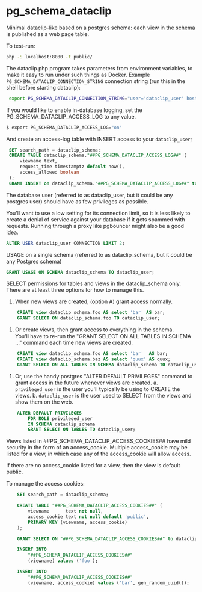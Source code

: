 # pg_schema_dataclip
Minimal dataclip-like based on a postgres schema: each view in the schema is published as a web page table.

To test-run:

```bash
php -S localhost:8080 -t public/
```

The dataclip.php program takes parameters from environment variables, to 
make it easy to run under such things as Docker. 
Example `PG_SCHEMA_DATACLIP_CONNECTION_STRING` connection string (run this in 
the shell before starting dataclip):
 

```bash
 export PG_SCHEMA_DATACLIP_CONNECTION_STRING="user='dataclip_user' host='pghost' dbname='pgdatabase' password='pgpassword' sslmode='require'
```

If you would like to enable in-database logging, set the PG_SCHEMA_DATACLIP_ACCESS_LOG to any value.
 
```bash
$ export PG_SCHEMA_DATACLIP_ACCESS_LOG="on"
```

And create an access-log table with INSERT access to your `dataclip_user`; 


```sql
 SET search_path = dataclip_schema;
 CREATE TABLE dataclip_schema."##PG_SCHEMA_DATACLIP_ACCESS_LOG##" (
     viewname text,
     request_time timestamptz default now(),
     access_allowed boolean
 );
 GRANT INSERT on dataclip_schema."##PG_SCHEMA_DATACLIP_ACCESS_LOG##" to dataclip_user;
```


The database user (referred to as dataclip_user, but it could be any 
postgres user) should have as few privileges as possible.

You'll want to use a low setting for its connection limit, so it is less 
likely to create a denial of service against your database if it gets 
spammed with requests. Running through a proxy like pgbouncer might also be 
a good idea.

 
```sql
ALTER USER dataclip_user CONNECTION LIMIT 2;
```

USAGE on a single schema (referred to as dataclip_schema, but it could be 
any Postgres schema)
 
```sql
GRANT USAGE ON SCHEMA dataclip_schema TO dataclip_user;
```


SELECT permissions for tables and views in the dataclip_schema only.
 There are at least three options for how to manage this.

1. When new views are created, (option A) grant access normally.

```sql
    CREATE view dataclip_schema.foo AS select 'bar' AS bar;
    GRANT SELECT ON dataclip_schema.foo TO dataclip_user;
```

1. Or create views, then grant access to everything in the schema.  
You'll have to re-run the "GRANT SELECT ON ALL TABLES IN SCHEMA ..." command 
each time new views are created.

```sql
    CREATE view dataclip_schema.foo AS select 'bar'  AS bar;
    CREATE view dataclip_schema.baz AS select 'quux' AS quux;
    GRANT SELECT ON ALL TABLES IN SCHEMA dataclip_schema TO dataclip_user;
```

1. Or, use the handy postgres "ALTER DEFAULT PRIVILEGES" command to 
grant access in the future whenever views are created.
  a. `privileged_user` is the user you'll typically be using to CREATE the 
views.
  b. `dataclip_user` is the user used to SELECT from the views and show them on the web.


```sql
    ALTER DEFAULT PRIVILEGES 
        FOR ROLE privileged_user
        IN SCHEMA dataclip_schema 
        GRANT SELECT ON TABLES TO dataclip_user;
```


Views listed in ##PG_SCHEMA_DATACLIP_ACCESS_COOKIES## have mild security in 
the form of an access_cookie.  Multiple access_cookie may be listed for a view, in 
which case any of the access_cookie will allow access.

If there are no access_cookie listed for a view, then the view is default public.

To manage the access cookies:

```sql
    SET search_path = dataclip_schema;

    CREATE TABLE "##PG_SCHEMA_DATACLIP_ACCESS_COOKIES##" (
        viewname      text not null, 
        access_cookie text not null default 'public',
        PRIMARY KEY (viewname, access_cookie)
    );

    GRANT SELECT ON "##PG_SCHEMA_DATACLIP_ACCESS_COOKIES##" to dataclip_user;

    INSERT INTO 
        "##PG_SCHEMA_DATACLIP_ACCESS_COOKIES##" 
        (viewname) values ('foo');

    INSERT INTO 
        "##PG_SCHEMA_DATACLIP_ACCESS_COOKIES##" 
        (viewname, access_cookie) values ('bar', gen_random_uuid());

```



